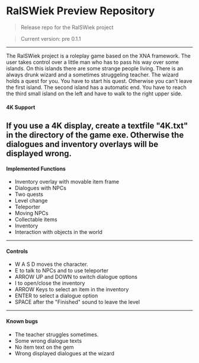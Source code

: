 # RalSWiek Preview Repository
> Release repo for the RalSWiek project

> Current version: pre 0.1.1
---
The RalSWiek project is a roleplay game based on the XNA framework. 
The user takes control over a little man who has to pass his way over some islands.
On this islands there are some strange people living. There is an always drunk wizard and a sometimes struggeling teacher. The wizard holds a quest for you.
You have to start his quest. Otherwise you can't leave the first island.
The second island has a automatic end. You have to reach the third small island on the left and have to walk to the right upper side. 

#### 4K Support
If you use a 4K display, create a textfile "4K.txt" in the directory of the game exe. Otherwise the dialogues and inventory overlays will be displayed wrong.
---

#### Implemented Functions
- Inventory overlay with movable item frame
- Dialogues with NPCs
- Two quests
- Level change
- Teleporter
- Moving NPCs
- Collectable items
- Inventory
- Interaction with objects in the world
---

#### Controls

- W A S D moves the character.
- E to talk to NPCs and to use teleporter
- ARROW UP and DOWN to switch dialogue options
- I to open/close the inventory
- ARROW Keys to select an item in the inventory
- ENTER to select a dialogue option
- SPACE after the "Finished" sound to leave the level
---
#### Known bugs

- The teacher struggles sometimes.
- Some wrong dialogue texts
- No item text on the gem
- Wrong displayed dialogues at the wizard
